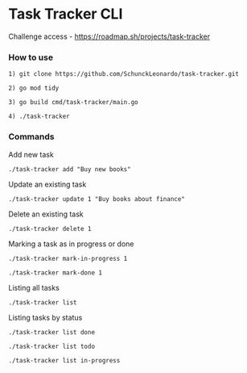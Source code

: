 # Task Tracker CLI
Challenge access - https://roadmap.sh/projects/task-tracker

### How to use
```
1) git clone https://github.com/SchunckLeonardo/task-tracker.git

2) go mod tidy

3) go build cmd/task-tracker/main.go

4) ./task-tracker
```

### Commands
Add new task
```shell
./task-tracker add "Buy new books"
```

Update an existing task
```shell
./task-tracker update 1 "Buy books about finance"
```

Delete an existing task
```shell
./task-tracker delete 1
```

Marking a task as in progress or done
```shell
./task-tracker mark-in-progress 1
```

```shell
./task-tracker mark-done 1
```

Listing all tasks
```shell
./task-tracker list
```

Listing tasks by status
```shell
./task-tracker list done
```

```shell
./task-tracker list todo
```

```shell
./task-tracker list in-progress
```